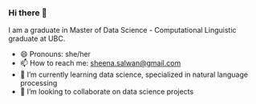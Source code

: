 ### Hi there 👋

I am a graduate in Master of Data Science - Computational Linguistic graduate at UBC.

- 😄 Pronouns: she/her
- 📫 How to reach me: sheena.salwan@gmail.com
- 🌱 I’m currently learning data science, specialized in natural language processing
- 👯 I’m looking to collaborate on data science projects
<!--
**sheenasalwan/sheenasalwan** is a ✨ _special_ ✨ repository because its `README.md` (this file) appears on your GitHub profile.

Here are some ideas to get you started:

- 🔭 I’m currently working on ...
- 🌱 I’m currently learning ...
- 👯 I’m looking to collaborate on ...
- 🤔 I’m looking for help with ...
- 💬 Ask me about ...
- 📫 How to reach me: ...
- 😄 Pronouns: ...
- ⚡ Fun fact: ...
-->

